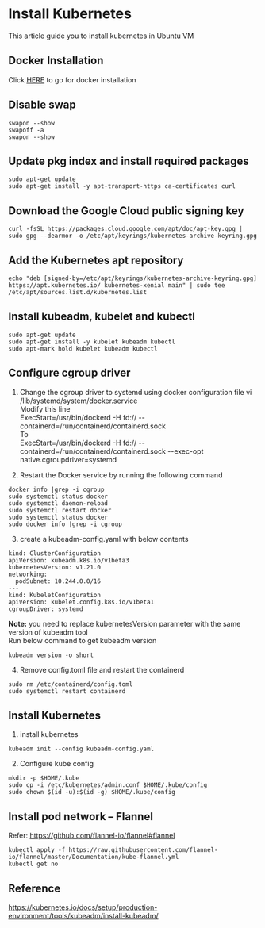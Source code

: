 # Install Kubernetes
This article guide you to install kubernetes in Ubuntu VM

## Docker Installation
Click [HERE](./docker%20install.md) to go for docker installation

## Disable swap
```
swapon --show
swapoff -a
swapon --show
```

## Update pkg index and install required packages
```
sudo apt-get update
sudo apt-get install -y apt-transport-https ca-certificates curl
```

## Download the Google Cloud public signing key
```
curl -fsSL https://packages.cloud.google.com/apt/doc/apt-key.gpg | sudo gpg --dearmor -o /etc/apt/keyrings/kubernetes-archive-keyring.gpg
```

## Add the Kubernetes apt repository
```
echo "deb [signed-by=/etc/apt/keyrings/kubernetes-archive-keyring.gpg] https://apt.kubernetes.io/ kubernetes-xenial main" | sudo tee /etc/apt/sources.list.d/kubernetes.list
```

## Install kubeadm, kubelet and kubectl
```
sudo apt-get update
sudo apt-get install -y kubelet kubeadm kubectl
sudo apt-mark hold kubelet kubeadm kubectl
```

## Configure cgroup driver
1. Change the cgroup driver to systemd using docker configuration file
vi /lib/systemd/system/docker.service <br />
Modify this line <br />
ExecStart=/usr/bin/dockerd -H fd:// --containerd=/run/containerd/containerd.sock <br />
To<br />
ExecStart=/usr/bin/dockerd -H fd:// --containerd=/run/containerd/containerd.sock --exec-opt native.cgroupdriver=systemd<br />

2. Restart the Docker service by running the following command
```
docker info |grep -i cgroup
sudo systemctl status docker
sudo systemctl daemon-reload
sudo systemctl restart docker
sudo systemctl status docker
sudo docker info |grep -i cgroup
```

3. create a kubeadm-config.yaml with below contents
```
kind: ClusterConfiguration
apiVersion: kubeadm.k8s.io/v1beta3
kubernetesVersion: v1.21.0
networking:
  podSubnet: 10.244.0.0/16
---
kind: KubeletConfiguration
apiVersion: kubelet.config.k8s.io/v1beta1
cgroupDriver: systemd
```
**Note:** you need to replace kubernetesVersion parameter with the same version of kubeadm tool<br />
Run below command to get kubeadm version
```
kubeadm version -o short
```

4. Remove config.toml file and restart the containerd
```
sudo rm /etc/containerd/config.toml
sudo systemctl restart containerd
```

## Install Kubernetes
1. install kubernetes
```
kubeadm init --config kubeadm-config.yaml
```

2. Configure kube config
```
mkdir -p $HOME/.kube
sudo cp -i /etc/kubernetes/admin.conf $HOME/.kube/config
sudo chown $(id -u):$(id -g) $HOME/.kube/config
```

## Install pod network – Flannel
Refer: https://github.com/flannel-io/flannel#flannel

```
kubectl apply -f https://raw.githubusercontent.com/flannel-io/flannel/master/Documentation/kube-flannel.yml
kubectl get no
```

## Reference
https://kubernetes.io/docs/setup/production-environment/tools/kubeadm/install-kubeadm/
